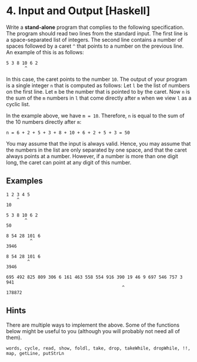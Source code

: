 # 4. Input and Output [Haskell]

Write a **stand-alone** program that complies to the following specification.
The program should read two lines from the standard input. The first line is a space-separated list of integers.
The second line contains a number of spaces followed by a caret `^` that points to a number on the previous line.
An example of this is as follows:
```
5 3 8 10 6 2
       ^
```
In this case, the caret points to the number `10`. The output of your program is a single integer `n` that is computed as follows:
Let `l` be the list of numbers on the first line. Let `m` be the number that is pointed to by the caret.
Now `n` is the sum of the `m` numbers in `l` that come directly after `m` when we view `l` as a cyclic list.

In the example above, we have `m = 10`. Therefore, `n` is equal to the sum of the 10 numbers directly after `m`:

```n = 6 + 2 + 5 + 3 + 8 + 10 + 6 + 2 + 5 + 3 = 50```

You may assume that the input is always valid.
Hence, you may assume that the numbers in the list are only separated by one space, and that the caret always points at a number.
However, if a number is more than one digit long, the caret can point at any digit of this number.

## Examples
```
1 2 3 4 5
    ^
10
```
```
5 3 8 10 6 2
       ^
50
```
```
8 54 28 101 6
         ^
3946
```
```
8 54 28 101 6
        ^
3946
```
```
695 492 825 809 306 6 161 463 558 554 916 390 19 46 9 697 546 757 3 941
                                            ^
178872
```

## Hints
There are multiple ways to implement the above. Some of the functions below might be useful to you (although you will probably not need all of them).
```
words, cycle, read, show, foldl, take, drop, takeWhile, dropWhile, !!, map, getLine, putStrLn
```
